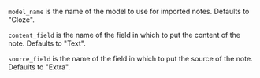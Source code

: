 `model_name` is the name of the model to use for imported notes. Defaults to
"Cloze".

`content_field` is the name of the field in which to put the content of the
note. Defaults to "Text".

`source_field` is the name of the field in which to put the source of the note.
Defaults to "Extra".
